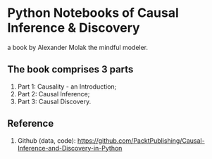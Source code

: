 # Python Notebooks of Causal Inference & Discovery

a book by Alexander Molak the mindful modeler.

## The book comprises 3 parts

1. Part 1: Causality - an Introduction;
2. Part 2: Causal Inference;
3. Part 3: Causal Discovery.

## Reference

1. Github (data, code): <https://github.com/PacktPublishing/Causal-Inference-and-Discovery-in-Python>
